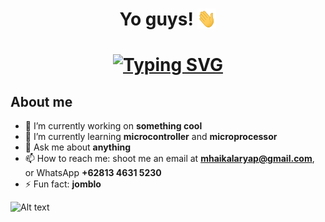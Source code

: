 <h1 align="center">Yo guys!  <img src="https://raw.githubusercontent.com/ABSphreak/ABSphreak/master/gifs/Hi.gif" width="30px" height="32px" style="margin-bottom: -5px;"/></h1>

 <h1 align="center">
  <a href="https://git.io/typing-svg">
    <img src="https://readme-typing-svg.herokuapp.com?font=Fira+Code&pause=500&width=435&lines=ekal+here+!&center=true&size=20" alt="Typing SVG" />
  </a>
</h1>

## About me
- 🔭 I’m currently working on **something cool**
- 🌱 I’m currently learning **microcontroller** and **microprocessor**
- 💬 Ask me about **anything**
- 📫 How to reach me: shoot me an email at **mhaikalaryap@gmail.com**, or WhatsApp **+62813 4631 5230**
- ⚡ Fun fact: **jomblo** 

![Alt text](https://spotify-recently-played-readme.vercel.app/api?user=b1fv6ju7hs5q0pvqt3gj9c7c7&unique={true|1|on|yes})
